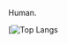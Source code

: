 Human.

[![Top Langs](https://github-readme-stats.vercel.app/api/top-langs/?username=meowmeowmeowcat&theme=ayu-mirage)
